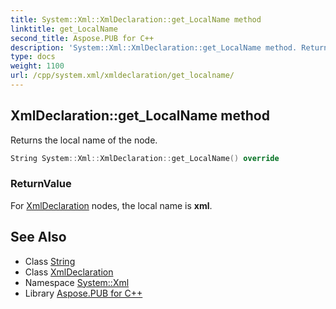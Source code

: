 ```yaml
---
title: System::Xml::XmlDeclaration::get_LocalName method
linktitle: get_LocalName
second_title: Aspose.PUB for C++
description: 'System::Xml::XmlDeclaration::get_LocalName method. Returns the local name of the node in C++.'
type: docs
weight: 1100
url: /cpp/system.xml/xmldeclaration/get_localname/
---
```

## XmlDeclaration::get_LocalName method


Returns the local name of the node.

```cpp
String System::Xml::XmlDeclaration::get_LocalName() override
```


### ReturnValue

For [XmlDeclaration](../) nodes, the local name is **xml**.

## See Also

* Class [String](../../../system/string/)
* Class [XmlDeclaration](../)
* Namespace [System::Xml](../../)
* Library [Aspose.PUB for C++](../../../)

